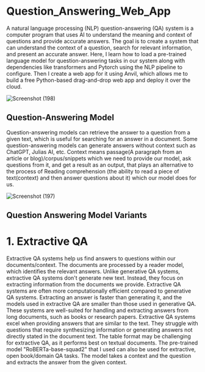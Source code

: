 # Question_Answering_Web_App

A natural language processing (NLP) question-answering (QA) system is a computer program that uses AI to understand the meaning and context of questions and provide accurate answers. The goal is to create a system that can understand the context of a question, search for relevant information, and present an accurate answer. Here, I learn how to load a pre-trained language model for question-answering tasks in our system along with dependencies like transformers and Pytorch using the NLP pipeline to configure. Then I create a web app for it using Anvil, which allows me to build a free Python-based drag-and-drop web app and deploy it over the cloud. 

![Screenshot (198)](https://github.com/CoderNitu/Question_Answering_Web_App/assets/87817227/bf3a72cd-6cfb-4718-bb90-da4bd3c99868)


## Question-Answering Model

Question-answering models can retrieve the answer to a question from a given text, which is useful for searching for an answer in a document. Some question-answering models can generate answers without context such as ChatGPT, Julias AI, etc. Context means passage(A paragraph from an article or blog)/corpus/snippets which we need to provide our model, ask questions from it, and get a result as an output, that plays an alternative to the process of Reading comprehension (the ability to read a piece of text(context) and then answer questions about it) which our model does for us.

![Screenshot (197)](https://github.com/CoderNitu/Question_Answer_Web_App/assets/87817227/9c0b57ca-5ec7-46c8-b3d5-6180387f2be1)

## Question Answering Model Variants

# 1. Extractive QA 

Extractive QA systems help us find answers to questions within our documents/context. The documents are processed by a reader model, which identifies the relevant answers. Unlike generative QA systems, extractive QA systems don't generate new text. Instead, they focus on extracting information from the documents we provide. Extractive QA systems are often more computationally efficient compared to generative QA systems. Extracting an answer is faster than generating it, and the models used in extractive QA are smaller than those used in generative QA. These systems are well-suited for handling and extracting answers from long documents, such as books or research papers. Extractive QA systems excel when providing answers that are similar to the text. They struggle with questions that require synthesizing information or generating answers not directly stated in the document text. The table format may be challenging for extractive QA, as it performs best on textual documents. The pre-trained model "RoBERTa-base-squad2" that I used can also be used for extractive, open book/domain QA tasks. The model takes a context and the question and extracts the answer from the given context. 




